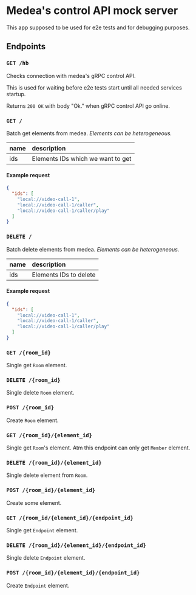 Medea's control API mock server
===============================

This app supposed to be used for e2e tests and for debugging purposes.




## Endpoints

### `GET /hb`

Checks connection with medea's gRPC control API.

This is used for waiting before e2e tests start until all needed services
startup.

Returns `200 OK` with body "Ok." when gRPC control API go online.


### `GET /`

Batch get elements from medea.
_Elements can be heterogeneous._

| name | description                       |
|:-----|:----------------------------------|
| ids  | Elements IDs which we want to get |

#### Example request

```json
{
  "ids": [
    "local://video-call-1",
    "local://video-call-1/caller",
    "local://video-call-1/caller/play"
  ]
}
```


### `DELETE /`

Batch delete elements from medea.
_Elements can be heterogeneous._

| name | description            |
|:-----|:-----------------------|
| ids  | Elements IDs to delete |

#### Example request

```json
{
  "ids": [
    "local://video-call-1",
    "local://video-call-1/caller",
    "local://video-call-1/caller/play"
  ]
}
```


### `GET /{room_id}`

Single get `Room` element.


### `DELETE /{room_id}`

Single delete `Room` element.


### `POST /{room_id}`

Create `Room` element.


### `GET /{room_id}/{element_id}`

Single get `Room`'s element.
Atm this endpoint can only get `Member` element.


### `DELETE /{room_id}/{element_id}`

Single delete element from `Room`.


### `POST /{room_id}/{element_id}`

Create some element.


### `GET /{room_id/{element_id}/{endpoint_id}`

Single get `Endpoint` element.


### `DELETE /{room_id}/{element_id}/{endpoint_id}`

Single delete `Endpoint` element.


### `POST /{room_id}/{element_id}/{endpoint_id}`

Create `Endpoint` element.
